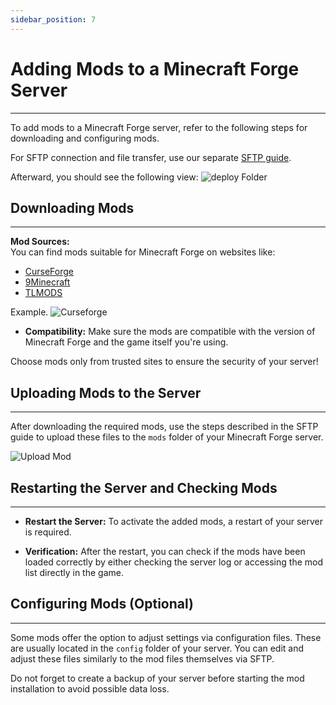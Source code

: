```yaml
---
sidebar_position: 7
---
```


# Adding Mods to a Minecraft Forge Server
---

To add mods to a Minecraft Forge server, refer to the following steps for downloading and configuring mods.

For SFTP connection and file transfer, use our separate [SFTP guide](/guides/sftp#using-sftp).

Afterward, you should see the following view:
![deploy Folder](/img/minecraft/deployfolder.png)

## Downloading Mods
---

**Mod Sources:**  
You can find mods suitable for Minecraft Forge on websites like:
- [CurseForge](https://www.curseforge.com/minecraft)
- [9Minecraft](https://www.9minecraft.net/)
- [TLMODS](https://tlmods.org/en/)

Example.
![Curseforge](/img/minecraft/curseforge.png)
 
- **Compatibility:** Make sure the mods are compatible with the version of Minecraft Forge and the game itself you're using.

Choose mods only from trusted sites to ensure the security of your server!

## Uploading Mods to the Server
---

After downloading the required mods, use the steps described in the SFTP guide to upload these files to the `mods` folder of your Minecraft Forge server.

![Upload Mod](/img/minecraft/uploadmod.png)

## Restarting the Server and Checking Mods
---

- **Restart the Server:** To activate the added mods, a restart of your server is required.

- **Verification:** After the restart, you can check if the mods have been loaded correctly by either checking the server log or accessing the mod list directly in the game.

## Configuring Mods (Optional)
---

Some mods offer the option to adjust settings via configuration files. These are usually located in the `config` folder of your server. You can edit and adjust these files similarly to the mod files themselves via SFTP.

Do not forget to create a backup of your server before starting the mod installation to avoid possible data loss.
